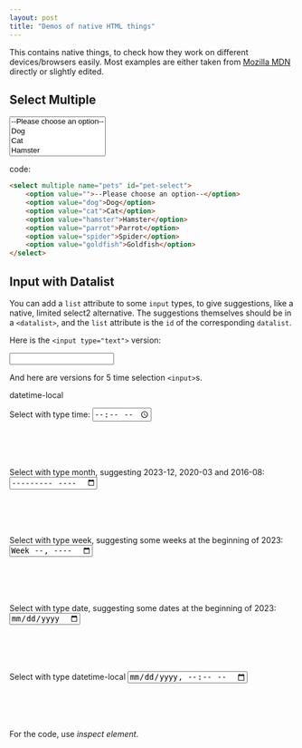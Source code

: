 ```yaml
---
layout: post
title: "Demos of native HTML things"
---
```


This contains native things, to check how they work on different devices/browsers easily. Most examples are either taken from [Mozilla MDN](https://developer.mozilla.org/en-US/) directly or slightly edited.

## Select Multiple

<select multiple name="pets" id="pet-select">
    <option value="">--Please choose an option--</option>
    <option value="dog">Dog</option>
    <option value="cat">Cat</option>
    <option value="hamster">Hamster</option>
    <option value="parrot">Parrot</option>
    <option value="spider">Spider</option>
    <option value="goldfish">Goldfish</option>
</select>

code:

```html
<select multiple name="pets" id="pet-select">
    <option value="">--Please choose an option--</option>
    <option value="dog">Dog</option>
    <option value="cat">Cat</option>
    <option value="hamster">Hamster</option>
    <option value="parrot">Parrot</option>
    <option value="spider">Spider</option>
    <option value="goldfish">Goldfish</option>
</select>
```

## Input with Datalist

You can add a `list` attribute to some `input` types, to give suggestions, like a native, limited select2 alternative. The suggestions themselves should be in a `<datalist>`, and the `list` attribute is the `id` of the corresponding `datalist`.

Here is the `<input type="text">` version:

<input list="ice-cream-flavors" id="ice-cream-choice" name="ice-cream-choice" />

<datalist id="ice-cream-flavors">
  <option value="Chocolate"></option>
  <option value="Coconut"></option>
  <option value="Mint"></option>
  <option value="Strawberry"></option>
  <option value="Vanilla"></option>
</datalist>

And here are versions for 5 time selection `<input>`s.

 datetime-local 

<label>Select with type time:
<input type="time" list="popularHours" />
</label>
<datalist id="popularHours">
  <option value="12:00"></option>
  <option value="13:00"></option>
  <option value="14:00"></option>
</datalist>

<label>Select with type month, suggesting 2023-12, 2020-03 and 2016-08:
<input type="month" list="interestingMonths" />
</label>
<datalist id="interestingMonths">
  <option value="2023-12"></option>
  <option value="2020-03"></option>
  <option value="2016-08"></option>
</datalist>

<label>Select with type week, suggesting some weeks at the beginning of 2023:
<input type="week" list="interestingWeeks" />
</label>
<datalist id="interestingWeeks">
  <option value="2023-W2"></option>
  <option value="2023-W3"></option>
  <option value="2023-W8"></option>
</datalist>


<label>Select with type date, suggesting some dates at the beginning of 2023:
<input type="date" list="interestingDates" />
</label>
<datalist id="interestingDates">
  <option value="2023-02-23"></option>
  <option value="2023-01-04"></option>
  <option value="2023-01-15"></option>
</datalist>


<label>Select with type datetime-local
<input type="datetime-local" list="interestingDateTimes" />
</label>
<datalist id="interestingDateTimes">
  <option value="2023-02-23T14:00"></option>
  <option value="2023-01-04T12:15"></option>
  <option value="2023-01-15T13:30"></option>
</datalist>

For the code, use _inspect element_.


